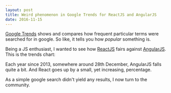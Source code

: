 ```yaml
---
layout: post
title: Weird phenomenon in Google Trends for ReactJS and AngularJS
date: 2016-11-15
---
```


[Google Trends] shows and compares how frequent particular terms were searched for in google.
So like, it tells you how *popular* something is.

Being a JS enthusiast, I wanted to see how [ReactJS] fairs against [AngularJS].
This is the trends chart:
<div>
  <script type="text/javascript" src="https://ssl.gstatic.com/trends_nrtr/760_RC08/embed_loader.js"></script> <script type="text/javascript"> trends.embed.renderExploreWidget("TIMESERIES", {"comparisonItem":[{"keyword":"/m/012l1vxv","geo":"","time":"today 5-y"},{"keyword":"/m/0j45p7w","geo":"","time":"today 5-y"}],"category":0,"property":""}, {"exploreQuery":"q=%2Fm%2F012l1vxv,%2Fm%2F0j45p7w"}); </script>
</div>

Each year since 2013, somewhere around 28th December, AngularJS falls quite a bit.
And React goes up by a small, yet increasing, percentage.

As a simple google search didn't yield any results, I now turn to the community.

[Google Trends]: https://www.google.com/trends/
[ReactJS]: https://facebook.github.io/react/
[AngularJS]: https://angularjs.org/
